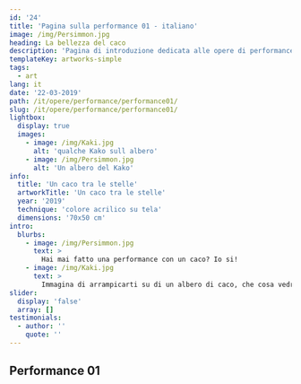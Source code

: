 ```yaml
---
id: '24'
title: 'Pagina sulla performance 01 - italiano'
image: /img/Persimmon.jpg
heading: La bellezza del caco
description: 'Pagina di introduzione dedicata alle opere di performance'
templateKey: artworks-simple
tags:
  - art
lang: it
date: '22-03-2019'
path: /it/opere/performance/performance01/
slug: /it/opere/performance/performance01/
lightbox:
  display: true
  images:
    - image: /img/Kaki.jpg
      alt: 'qualche Kako sull albero'
    - image: /img/Persimmon.jpg
      alt: 'Un albero del Kako'
info:
  title: 'Un caco tra le stelle'
  artworkTitle: 'Un caco tra le stelle'
  year: '2019'
  technique: 'colore acrilico su tela'
  dimensions: '70x50 cm'
intro:
  blurbs:
    - image: /img/Persimmon.jpg
      text: >
        Hai mai fatto una performance con un caco? Io si!
    - image: /img/Kaki.jpg
      text: >
        Immagina di arrampicarti su di un albero di caco, che cosa vedresti una volta in cima?
slider:
  display: 'false'
  array: []
testimonials:
  - author: ''
    quote: ''
---
```


## Performance 01
